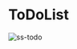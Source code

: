 # ToDoList

![ss-todo](https://user-images.githubusercontent.com/34434485/36040931-02f454de-0ded-11e8-85f9-c8638c23b187.PNG)

